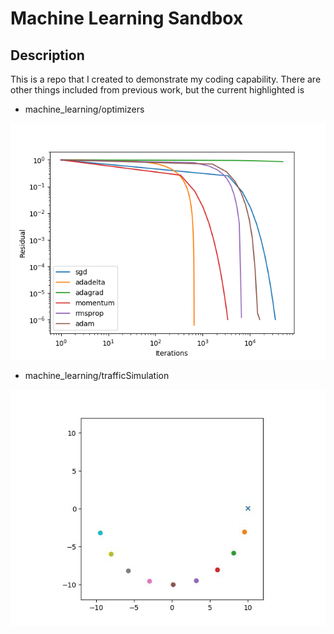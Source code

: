 # Machine Learning Sandbox

## Description
This is a repo that I created to demonstrate my coding capability.
There are other things included from previous work, but the current
highlighted is

- machine\_learning/optimizers

![convergence history](./optimizers/convergence_history.png)

- machine\_learning/trafficSimulation

![Traffic simulation](./trafficSimulation/traffic.gif)

